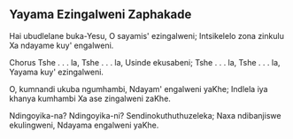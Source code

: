 ## Yayama Ezingalweni Zaphakade

Hai ubudlelane buka-Yesu, O sayamis' ezingalweni;
Intsikelelo zona zinkulu Xa ndayame kuy' engalweni.

Chorus
Tshe . . . la, Tshe . . . la, Usinde ekusabeni;
Tshe . . . la, Tshe . . . la, Yayama kuy' ezingalweni.

O, kumnandi ukuba ngumhambi, Ndayam' engalweni yaKhe;
Indlela iya khanya kumhambi Xa ase zingalweni zaKhe.

Ndingoyika-na? Ndingoyika-ni? Sendinokuthuthuzeleka;
Naxa ndibanjiswe ekulingweni, Ndayama engalweni yaKhe.


